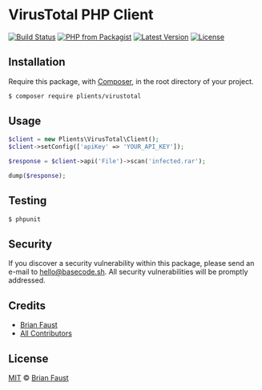 # VirusTotal PHP Client

[![Build Status](https://img.shields.io/travis/plients/VirusTotal-PHP-Client/master.svg?style=flat-square)](https://travis-ci.org/plients/VirusTotal-PHP-Client)
[![PHP from Packagist](https://img.shields.io/packagist/php-v/plients/virustotal.svg?style=flat-square)]()
[![Latest Version](https://img.shields.io/github/release/plients/VirusTotal-PHP-Client.svg?style=flat-square)](https://github.com/plients/VirusTotal-PHP-Client/releases)
[![License](https://img.shields.io/packagist/l/plients/VirusTotal-PHP-Client.svg?style=flat-square)](https://packagist.org/packages/plients/VirusTotal-PHP-Client)

## Installation

Require this package, with [Composer](https://getcomposer.org/), in the root directory of your project.

```bash
$ composer require plients/virustotal
```

## Usage

```php
$client = new Plients\VirusTotal\Client();
$client->setConfig(['apiKey' => 'YOUR_API_KEY']);

$response = $client->api('File')->scan('infected.rar');

dump($response);
```

## Testing

```bash
$ phpunit
```

## Security

If you discover a security vulnerability within this package, please send an e-mail to hello@basecode.sh. All security vulnerabilities will be promptly addressed.

## Credits

-   [Brian Faust](https://github.com/faustbrian)
-   [All Contributors](../../contributors)

## License

[MIT](LICENSE) © [Brian Faust](https://basecode.sh)
